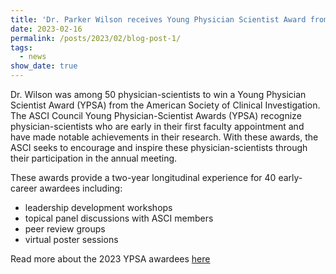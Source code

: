 ```yaml
---
title: 'Dr. Parker Wilson receives Young Physician Scientist Award from ASCI'
date: 2023-02-16
permalink: /posts/2023/02/blog-post-1/
tags:
  - news
show_date: true 
---
```


Dr. Wilson was among 50 physician-scientists to win a Young Physician Scientist Award (YPSA) from the American Society of Clinical Investigation. The ASCI Council Young Physician-Scientist Awards (YPSA) recognize physician-scientists who are early in their first faculty appointment and have made notable achievements in their research. With these awards, the ASCI seeks to encourage and inspire these physician-scientists through their participation in the annual meeting.

These awards provide a two-year longitudinal experience for 40 early-career awardees including:
- leadership development workshops
- topical panel discussions with ASCI members
- peer review groups
- virtual poster sessions

Read more about the 2023 YPSA awardees [here](https://the-asci.org/controllers/asci/DirectoryController.php?action=byRecognition&year=2023&recognition=EarlyCareerYpsa)
